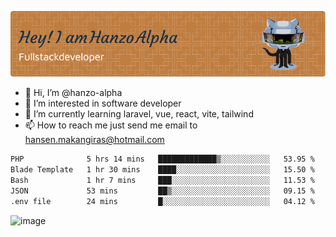 ![Header](./github-header-image.png)

- 👋 Hi, I’m @hanzo-alpha
- 👀 I’m interested in software developer
- 🌱 I’m currently learning laravel, vue, react, vite, tailwind
- 📫 How to reach me just send me email to hansen.makangiras@hotmail.com 

<!---
hanzo-alpha/hanzo-alpha is a ✨ special ✨ repository because its `README.md` (this file) appears on your GitHub profile.
You can click the Preview link to take a look at your changes.
--->

<!--START_SECTION:waka-->

```txt
PHP              5 hrs 14 mins   █████████████▒░░░░░░░░░░░   53.95 %
Blade Template   1 hr 30 mins    ████░░░░░░░░░░░░░░░░░░░░░   15.50 %
Bash             1 hr 7 mins     ███░░░░░░░░░░░░░░░░░░░░░░   11.53 %
JSON             53 mins         ██▒░░░░░░░░░░░░░░░░░░░░░░   09.15 %
.env file        24 mins         █░░░░░░░░░░░░░░░░░░░░░░░░   04.12 %
```

<!--END_SECTION:waka-->

![image](https://github.com/hanzo-alpha/hanzo-alpha/assets/111342797/c4bd2977-6123-4017-8652-6e166259b484)

